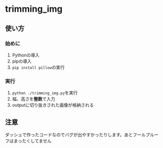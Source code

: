 # trimming_img

## 使い方

### 始めに

1. Pythonの導入
2. pipの導入
3. `pip install pillow`の実行

### 実行

1. `python ./trimming_img.py`を実行
2. 幅、高さを**整数**で入力
3. outputに切り抜きされた画像が格納される

## 注意

ダッシュで作ったコードなのでバグが出やすかったりします。あとフールプルーフはまったくしてません
